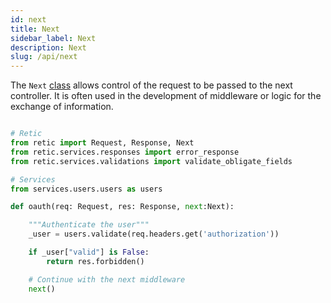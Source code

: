 ```yaml
---
id: next
title: Next
sidebar_label: Next
description: Next
slug: /api/next
---
```


The ``Next`` [class](https://retic.land/manual/glossary#clase "Glosario de Términos") allows control of the request to be passed to the next controller. It is often used in the development of middleware or logic for the exchange of information.
  
```python

# Retic
from retic import Request, Response, Next
from retic.services.responses import error_response
from retic.services.validations import validate_obligate_fields

# Services
from services.users.users as users

def oauth(req: Request, res: Response, next:Next):

    """Authenticate the user"""
    _user = users.validate(req.headers.get('authorization'))

    if _user["valid"] is False:
        return res.forbidden()

    # Continue with the next middleware
    next()

```
